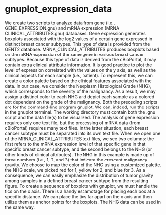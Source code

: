 # gnuplot_expression_data
We create two scripts to analyze data from gene (i.e., GENE_EXPRESSION.gnu) and mRNA expression (MRNA CLINICAL_ATTRIBUTES.gnu) databases. 
Gene expression generates boxplots associated with the log2 values of a certain gene expressed in distinct breast cancer subtypes. This type of data is provided from the GENT2 database.
MRNA_CLINICAL_ATTRIBUTES produces boxplots based on the mRNA expression of the same gene in various breast cancer subtypes. Because this type of data is derived from the cBioPortal, it may contain extra clinical attribute information. It is good practice to plot the level of expression correlated with the values on the y axis, as well as the clinical aspects for each sample (i.e., patient). To represent this, we can create a color palette based on the clinical features associated with the data. In our case, we consider the Neoplasm Histological Grade (NHG), which corresponds to the severity of the malignancy. As a result, we may assign a distinct color to each NHG and depict each sample as a colored dot dependent on the grade of the malignancy.
Both the preceding scripts are for the command-line program gnuplot. We can, indeed, run the scripts in the gnuplot terminal. The working directory must contain both the .gnu script and the data file(s) to be visualized. The analysis of gene expression requires only one text file, but the processing of mRNA data (from cBioPortal) requires many text files. In the latter situation, each breast cancer subtype must be separated into its own text file.
When we open one of the MRNA_CLINICAL_ATTRIBUTES text files, we see two columns: the first refers to the mRNA expression level of that specific gene in that specific breast cancer subtype, and the second belongs to the NHG (or other kinds of clinical attributes). The NHG in this example is made up of three numbers (i.e., 1, 2, and 3) that indicate the crescent malignancy gravity. We choose to map the color of the NHG using a customized palette. the NHG scale, we picked red for 1, yellow for 2, and blue for 3. As a consequence, we can easily emphasize the distribution of tumor gravity among samples in a defined breast cancer subtype from the resulting figure.
To create a sequence of boxplots with gnuplot, we must handle the tics on the x axis. There is a handy escamotage for placing each box at a specific distance. We can place the tics far apart on the x axis and then utilize them as anchor points for the boxplots. The NHG data can be used in the same way.
